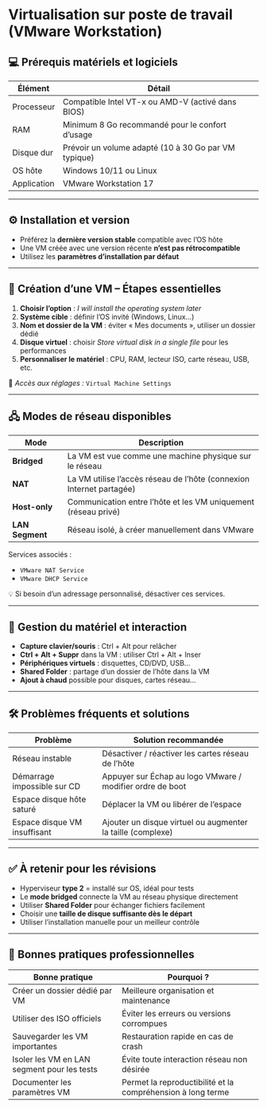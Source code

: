 # Virtualisation sur poste de travail (VMware Workstation)

## 💻 Prérequis matériels et logiciels

| Élément     | Détail                                               |
| ----------- | ---------------------------------------------------- |
| Processeur  | Compatible Intel VT-x ou AMD-V (activé dans BIOS)    |
| RAM         | Minimum 8 Go recommandé pour le confort d’usage      |
| Disque dur  | Prévoir un volume adapté (10 à 30 Go par VM typique) |
| OS hôte     | Windows 10/11 ou Linux                               |
| Application | VMware Workstation 17                                |

---

## ⚙️ Installation et version

- Préférez la **dernière version stable** compatible avec l’OS hôte
- Une VM créée avec une version récente **n’est pas rétrocompatible**
- Utilisez les **paramètres d’installation par défaut**

---

## 🧱 Création d’une VM – Étapes essentielles

1. **Choisir l’option** : _I will install the operating system later_
2. **Système cible** : définir l’OS invité (Windows, Linux…)
3. **Nom et dossier de la VM** : éviter « Mes documents », utiliser un dossier dédié
4. **Disque virtuel** : choisir _Store virtual disk in a single file_ pour les performances
5. **Personnaliser le matériel** : CPU, RAM, lecteur ISO, carte réseau, USB, etc.

📌 _Accès aux réglages :_ `Virtual Machine Settings`

---

## 🖧 Modes de réseau disponibles

|Mode|Description|
|---|---|
|**Bridged**|La VM est vue comme une machine physique sur le réseau|
|**NAT**|La VM utilise l’accès réseau de l’hôte (connexion Internet partagée)|
|**Host-only**|Communication entre l’hôte et les VM uniquement (réseau privé)|
|**LAN Segment**|Réseau isolé, à créer manuellement dans VMware|

Services associés :

- `VMware NAT Service`
- `VMware DHCP Service`

💡 Si besoin d’un adressage personnalisé, désactiver ces services.

---

## 🧩 Gestion du matériel et interaction

- **Capture clavier/souris** : Ctrl + Alt pour relâcher
- **Ctrl + Alt + Suppr** dans la VM : utiliser Ctrl + Alt + Inser
- **Périphériques virtuels** : disquettes, CD/DVD, USB…
- **Shared Folder** : partage d’un dossier de l’hôte dans la VM
- **Ajout à chaud** possible pour disques, cartes réseau…

---

## 🛠️ Problèmes fréquents et solutions

|Problème|Solution recommandée|
|---|---|
|Réseau instable|Désactiver / réactiver les cartes réseau de l’hôte|
|Démarrage impossible sur CD|Appuyer sur Échap au logo VMware / modifier ordre de boot|
|Espace disque hôte saturé|Déplacer la VM ou libérer de l’espace|
|Espace disque VM insuffisant|Ajouter un disque virtuel ou augmenter la taille (complexe)|

---

## ✅ À retenir pour les révisions

- Hyperviseur **type 2** = installé sur OS, idéal pour tests
- Le **mode bridged** connecte la VM au réseau physique directement
- Utiliser **Shared Folder** pour échanger fichiers facilement
- Choisir une **taille de disque suffisante dès le départ**
- Utiliser l’installation manuelle pour un meilleur contrôle

---

## 📌 Bonnes pratiques professionnelles

|Bonne pratique|Pourquoi ?|
|---|---|
|Créer un dossier dédié par VM|Meilleure organisation et maintenance|
|Utiliser des ISO officiels|Éviter les erreurs ou versions corrompues|
|Sauvegarder les VM importantes|Restauration rapide en cas de crash|
|Isoler les VM en LAN segment pour les tests|Évite toute interaction réseau non désirée|
|Documenter les paramètres VM|Permet la reproductibilité et la compréhension à long terme|
